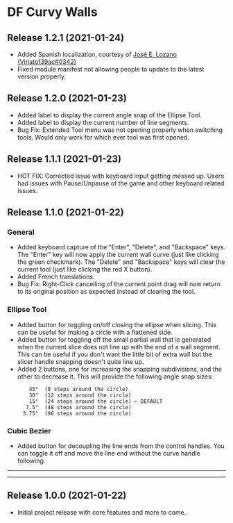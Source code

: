 # DF Curvy Walls

## Release 1.2.1 (2021-01-24)
- Added Spanish localization, courtesy of [José E. Lozano (Viriato139ac#0342)](https://github.com/lozalojo)
- Fixed module manifest not allowing people to update to the latest version properly.

## Release 1.2.0 (2021-01-23)
- Added label to display the current angle snap of the Ellipse Tool.
- Added label to display the current number of line segments.
- Bug Fix: Extended Tool menu was not opening properly when switching tools. Would only work for which ever tool was first opened.

## Release 1.1.1 (2021-01-23)
- HOT FIX: Corrected issue with keyboard input getting messed up. Users had issues with Pause/Unpause of the game and other keyboard related issues.

## Release 1.1.0 (2021-01-22)

### General

- Added keyboard capture of the "Enter", "Delete", and "Backspace" keys. The "Enter" key will now apply the current wall curve (just like clicking the green checkmark). The "Delete" and "Backspace" keys will clear the current tool (just like clicking the red X button).
- Added French translations.
- Bug Fix: Right-Click cancelling of the current point drag will now return to its original position as expected instead of clearing the tool.

### Ellipse Tool
- Added button for toggling on/off closing the ellipse when slicing. This can be useful for making a circle with a flattened side.
- Added button for toggling off the small partial wall that is generated when the current slice does not line up with the end of a wall segment. This can be useful if you don't want the little bit of extra wall but the slicer handle snapping doesn't quite line up.
- Added 2 buttons, one for increasing the snapping subdivisions, and the other to decrease it. This will provide the following angle snap sizes:
```
	   45°	(8 steps around the circle)
	   30°	(12 steps around the circle)
	   15°	(24 steps around the circle) ⇐ DEFAULT
	  7.5°	(48 steps around the circle)
	 3.75°	(96 steps around the circle)
```

### Cubic Bezier

- Added button for decoupling the line ends from the control handles. You can toggle it off and move the line end without the curve handle following.

---
---

## Release 1.0.0 (2021-01-22)
- Initial project release with core features and more to come.